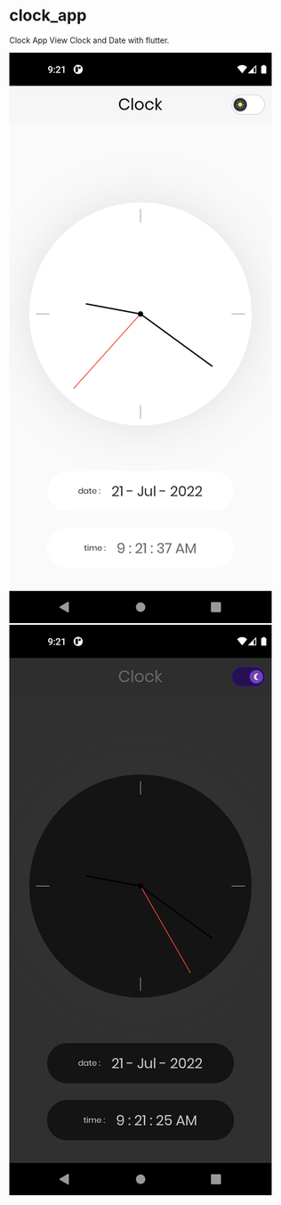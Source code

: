 # clock_app

Clock App View Clock and Date with flutter.

<a target="_blank" rel="Clock App" href="https://github.com/omarabdullah1/clock_app/blob/main/screens/1.png"><img src="https://github.com/omarabdullah1/clock_app/blob/main/screens/2.png" alt="Clock App" style="max-width: 100%;"></a><a target="_blank" rel="Clock App" href="https://github.com/omarabdullah1/clock_app/blob/main/screens/2.png"><img src="https://github.com/omarabdullah1/clock_app/blob/main/screens/1.png" alt="Clock App" style="max-width: 100%;"></a>
